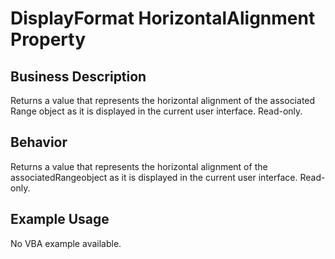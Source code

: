 # DisplayFormat HorizontalAlignment Property

## Business Description
Returns a value that represents the horizontal alignment of the associated Range object as it is displayed in the current user interface. Read-only.

## Behavior
Returns a value that represents the horizontal alignment of the associatedRangeobject as it is displayed in the current user interface. Read-only.

## Example Usage
No VBA example available.